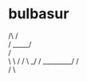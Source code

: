 # bulbasur
  /\       /\
 /  \_____/  \
/             \
\    \   /    /
 \    \_/    /
  \_________/
    /     \
   /       \
